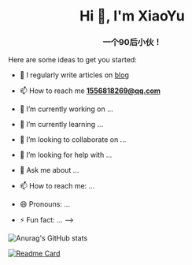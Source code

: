 <h1 align="center">Hi 👋, I'm XiaoYu</h1>
<h3 align="center">一个90后小伙！</h3>

Here are some ideas to get you started:
- 📝 I regularly write articles on [blog](http://www.l13144.club:10003/)

- 📫 How to reach me **1556818269@qq.com**

- 🔭 I’m currently working on ...
- 🌱 I’m currently learning ...
- 👯 I’m looking to collaborate on ...
- 🤔 I’m looking for help with ...
- 💬 Ask me about ...
- 📫 How to reach me: ...
- 😄 Pronouns: ...
- ⚡ Fun fact: ...
-->

![Anurag's GitHub stats](https://github-readme-stats.vercel.app/api?username=yj126&show_icons=true&theme=vue)

[![Readme Card](https://github-readme-stats.vercel.app/api/pin/?username=anuraghazra&repo=github-readme-stats&theme=vue)](https://github.com/anuraghazra/github-readme-stats)





